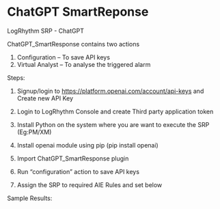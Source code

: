 # ChatGPT SmartReponse
LogRhythm SRP - ChatGPT


ChatGPT_SmartResponse contains two actions
1.	Configuration – To save API keys
2.	Virtual Analyst – To analyse the triggered alarm

Steps:

1.	Signup/login to https://platform.openai.com/account/api-keys and Create new API Key
2.	Login to LogRhythm Console and create Third party application token
3.	Install Python on the system where you are want to execute the SRP (Eg:PM/XM)
4.	Install openai module using pip (pip install openai)
5.	Import ChatGPT_SmartResponse plugin
6.	Run “configuration” action to save API keys



7.	Assign the SRP to required AIE Rules and set below


Sample Results:
 

 
 
 
 
 

 
 
 
